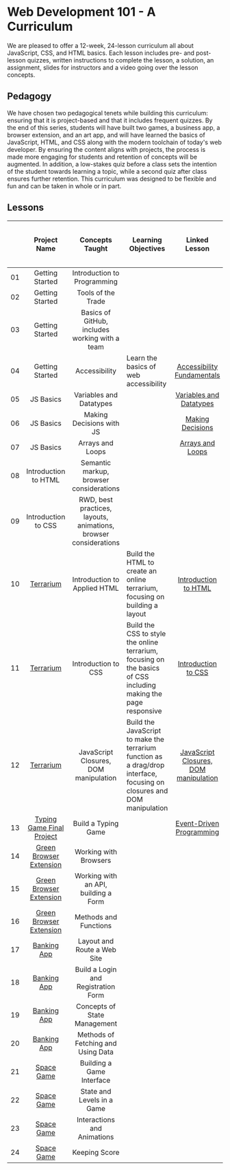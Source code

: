 # Web Development 101 - A Curriculum

We are pleased to offer a 12-week, 24-lesson curriculum all about JavaScript, CSS, and HTML basics. Each lesson includes pre- and post-lesson quizzes, written instructions to complete the lesson, a solution, an assignment, slides for instructors and a video going over the lesson concepts.

## Pedagogy

We have chosen two pedagogical tenets while building this curriculum: ensuring that it is project-based and that it includes frequent quizzes. By the end of this series, students will have built two games, a business app, a browser extension, and an art app, and will have learned the basics of JavaScript, HTML, and CSS along with the modern toolchain of today's web developer. By ensuring the content aligns with projects, the process is made more engaging for students and retention of concepts will be augmented. In addition, a low-stakes quiz before a class sets the intention of the student towards learning a topic, while a second quiz after class ensures further retention. This curriculum was designed to be flexible and fun and can be taken in whole or in part.

## Lessons

|     | Project Name                                                               | Concepts Taught                                                  | Learning Objectives                                                                                                     | Linked Lesson                                                                                                | Written Lesson | Assignment | Starting Quiz | Ending Quiz | Slides | Video | Author      | Date for completion of Lesson text and Quizzes |
| :-: | :------------------------------------------------------------------------: | :--------------------------------------------------------------: | ----------------------------------------------------------------------------------------------------------------------- | :----------------------------------------------------------------------------------------------------------: | :------------: | :--------: | :-----------: | ----------- | :----: | :---: | :---------: | ---------------------------------------------- |
| 01  |                              Getting Started                               |                   Introduction to Programming                    |                                                                                                                         |                                                                                                              |                |            |               |             |        |       |   Jasmine   |                                                |
| 02  |                              Getting Started                               |                        Tools of the Trade                        |                                                                                                                         |                                                                                                              |                |            |               |             |        |       | Christopher | Mid Oct                                        |
| 03  |                              Getting Started                               |          Basics of GitHub, includes working with a team          |                                                                                                                         |                                                                                                              |                |            |               |             |        |       |    Floor    | end Sept                                       |
| 04  |                              Getting Started                               |                          Accessibility                           | Learn the basics of web accessibility                                                                                   |           [Accessibility Fundamentals](../../../getting-started-lessons/tree/master/accessibility)           |       ✅        |     ✅      |       ✅       |             |        |       | Christopher | Mid Oct                                        |
| 05  |                                 JS Basics                                  |                     Variables and Datatypes                      |                                                                                                                         |             [Variables and Datatypes](../../../js-basics/tree/js-basics/1_variables_datatypes/)              |                |            |               |             |        |       |   Jasmine   |                                                |
| 06  |                                 JS Basics                                  |                     Making Decisions with JS                     |                                                                                                                         |                      [Making Decisions](../../../js-basics/tree/js-basics/2_decisions/)                      |                |            |               |             |        |       |   Jasmine   |                                                |
| 07  |                                 JS Basics                                  |                         Arrays and Loops                         |                                                                                                                         |                    [Arrays and Loops](../../../js-basics/tree/js-basics/3_arrays_loops/)                     |                |            |               |             |        |       |   Jasmine   |                                                |
| 08  |                            Introduction to HTML                            |             Semantic markup, browser considerations              |                                                                                                                         |                                                                                                              |                |            |               |             |        |       |             |                                                |
| 09  |                            Introduction to CSS                             | RWD, best practices, layouts, animations, browser considerations |                                                                                                                         |                                                                                                              |                |            |               |             |        |       |             |                                                |
| 10  |        [Terrarium](../../../terrarium-project/tree/master/solution)        |                   Introduction to Applied HTML                   | Build the HTML to create an online terrarium, focusing on building a layout                                             |                 [Introduction to HTML](../../../terrarium-project/tree/master/intro-to-html)                 |       ✅        |            |       ✅       |             |        |       |     Jen     | end Sept                                       |
| 11  |        [Terrarium](../../../terrarium-project/tree/master/solution)        |                       Introduction to CSS                        | Build the CSS to style the online terrarium, focusing on the basics of CSS including making the page responsive         |                  [Introduction to CSS](../../../terrarium-project/tree/master/intro-to-css)                  |       ✅        |            |       ✅       |             |        |       |     Jen     | end Sept                                       |
| 12  |        [Terrarium](../../../terrarium-project/tree/master/solution)        |              JavaScript Closures, DOM manipulation               | Build the JavaScript to make the terrarium function as a drag/drop interface, focusing on closures and DOM manipulation | [JavaScript Closures, DOM manipulation](../../../terrarium-project/tree/master/intro-to-dom-and-js-closures) |       ✅        |            |               |             |        |       |     Jen     | end Sept                                       |
| 13  |  [Typing Game Final Project](../../../typing-game/blob/master/index.html)  |                       Build a Typing Game                        |                                                                                                                         |            [Event-Driven Programming](../../../typing-game/tree/master/event-driven-programming)             |                |            |               |             |        |       | Christopher | end Sept                                       |
| 14  | [Green Browser Extension](../../../browser-extension/tree/master/solution) |                      Working with Browsers                       |                                                                                                                         |                                                                                                              |                |            |               |             |        |       |     Jen     | end Sept                                       |
| 15  | [Green Browser Extension](../../../browser-extension/tree/master/solution) |               Working with an API, building a Form               |                                                                                                                         |                                                                                                              |                |            |               |             |        |       |     Jen     | end Sept                                       |
| 16  | [Green Browser Extension](../../../browser-extension/tree/master/solution) |                      Methods and Functions                       |                                                                                                                         |                                                                                                              |                |            |               |             |        |       |     Jen     | end Sept                                       |
| 17  |         [Banking App](../../../bank-project/tree/master/solution)          |                   Layout and Route a Web Site                    |                                                                                                                         |                                                                                                              |                |            |               |             |        |       |    Yohan    |                                                |
| 18  |         [Banking App](../../../bank-project/tree/master/solution)          |               Build a Login and Registration Form                |                                                                                                                         |                                                                                                              |                |            |               |             |        |       |    Yohan    |                                                |
| 19  |         [Banking App](../../../bank-project/tree/master/solution)          |                   Concepts of State Management                   |                                                                                                                         |                                                                                                              |                |            |               |             |        |       |    Yohan    |                                                |
| 20  |         [Banking App](../../../bank-project/tree/master/solution)          |                Methods of Fetching and Using Data                |                                                                                                                         |                                                                                                              |                |            |               |             |        |       |    Yohan    |                                                |
| 21  |           [Space Game](../../../space-game/tree/master/solution)           |                    Building a Game Interface                     |                                                                                                                         |                                                                                                              |                |            |               |             |        |       |    Chris    |                                                |
| 22  |           [Space Game](../../../space-game/tree/master/solution)           |                    State and Levels in a Game                    |                                                                                                                         |                                                                                                              |                |            |               |             |        |       |    Chris    |                                                |
| 23  |           [Space Game](../../../space-game/tree/master/solution)           |                   Interactions and Animations                    |                                                                                                                         |                                                                                                              |                |            |               |             |        |       |    Chris    |                                                |
| 24  |           [Space Game](../../../space-game/tree/master/solution)           |                          Keeping Score                           |                                                                                                                         |                                                                                                              |                |            |               |             |        |       |    Chris    |                                                |